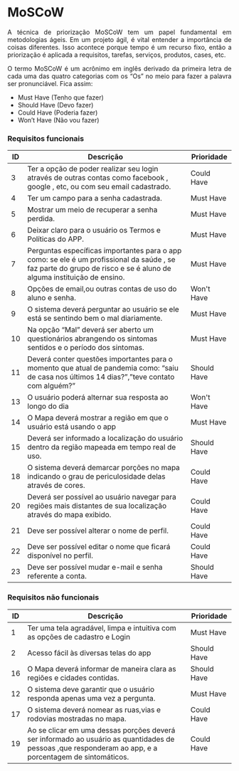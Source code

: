 # MoSCoW


<p align="justify">A técnica de priorização MoSCoW tem um papel fundamental em metodologias ágeis. Em um projeto ágil, é vital entender a importância de coisas diferentes. Isso acontece porque tempo é um recurso fixo, então a priorização é aplicada a requisitos, tarefas, serviços, produtos, cases, etc.</p>

<p align="justify">
O termo MoSCoW é um acrônimo em inglês derivado da primeira letra de cada uma das quatro categorias com os “Os” no meio para fazer a palavra ser pronunciável. Fica assim:</p>

<ul>
<li>Must Have (Tenho que fazer)</li>
<li>Should Have (Devo fazer)</li>
<li>Could Have (Poderia fazer)</li>
<li>Won’t Have (Não vou fazer)</li>
</ul>


### Requisitos funcionais 

| ID | Descrição | Prioridade
| ---- | --- | --- |
| 3 | Ter a opção de poder realizar seu login através de outras contas como facebook , google , etc, ou com seu email cadastrado. | Could Have |
| 4 | Ter um campo para a senha cadastrada. | Must Have |
| 5 | Mostrar um meio de recuperar a senha perdida. | Must Have |
| 6 | Deixar claro para o usuário os Termos e Políticas do APP. | Must Have | 
| 7 | Perguntas específicas importantes para o app como: se ele é um profissional da saúde , se faz parte do grupo de risco e se é aluno de alguma instituição de ensino. | Must Have |
| 8 | Opções de email,ou outras contas de uso do aluno e senha. | Won't Have |
| 9 | O sistema deverá perguntar ao usuário se ele está se sentindo bem o mal diariamente. | Must Have |
| 10 | Na opção “Mal” deverá ser aberto um questionários abrangendo os sintomas sentidos e o período dos sintomas. | Must Have |
| 11 | Deverá  conter questões importantes para o momento que atual de pandemia como: “saiu de casa nos últimos 14 dias?”,”teve contato com alguém?”| Should Have |
| 13 |  O usuário poderá alternar sua resposta ao longo do dia | Won't Have |
| 14 | O Mapa deverá mostrar a região em que o usuário está usando o app | Must Have |
| 15 | Deverá ser informado a localização do usuário dentro da região mapeada em tempo real de uso. | Should Have |
| 18 | O sistema deverá demarcar porções no mapa indicando o grau de periculosidade delas através de cores. |  Could Have |
| 20 | Deverá ser possível ao usuário navegar para regiões mais distantes de sua localização através do mapa exibido. | Could Have |
| 21 | Deve ser possível alterar o nome de perfil. | Could Have |
| 22 | Deve ser possível editar o nome que ficará disponível no perfil. | Could Have |
| 23 | Deve ser possível mudar e-mail e senha referente a conta. | Should Have |

### Requisitos não funcionais

| ID | Descrição | Prioridade
| ---- | --- | --- |
| 1 | Ter uma tela agradável, limpa e intuitiva com as opções de cadastro e Login | Must Have |
| 2 | Acesso fácil às diversas telas do app | Should Have |
| 16 | O Mapa deverá informar de maneira clara as regiões e cidades contidas. | Should Have |
| 12 | O sistema deve garantir que o usuário responda apenas uma vez a pergunta. | Must Have |
| 17 | O sistema deverá nomear as ruas,vias e rodovias mostradas no mapa. | Could Have |
| 19 | Ao se clicar em uma dessas porções deverá ser informado ao usuário as quantidades de pessoas ,que responderam ao app, e a porcentagem de sintomáticos. | Could Have |